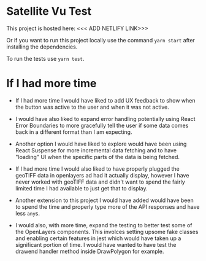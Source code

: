 # Satellite Vu Test

This project is hosted here: <<< ADD NETLIFY LINK>>>

Or if you want to run this project locally use the command `yarn start` after installing the dependencies.

To run the tests use `yarn test`.

# If I had more time

- If I had more time I would have liked to add UX feedback to show when the button was active to the user and when it was not active. 

- I would have also liked to expand error handling potentially using React Error Boundaries to more gracefully tell the user if some data comes back in a different format than I am expecting.

- Another option I would have liked to explore would have been using React Suspense for more incremental data fetching and to have "loading" UI when the specific parts of the data is being fetched.

- If I had more time I would also liked to have properly plugged the geoTIFF data in openlayers ad had it actually display, however I have never worked with geoTIFF data and didn't want to spend the fairly limited time I had available to just get that to display.

- Another extension to this project I would have added would have been to spend the time and properly type more of the API responses and have less `any`s.

- I would also, with more time, expand the testing to better test some of the OpenLayers components. This involces setting upsome fake classes and enabling certain features in jest which would have taken up a significant portion of time. I would have wanted to have test the drawend handler method inside DrawPolygon for example.

